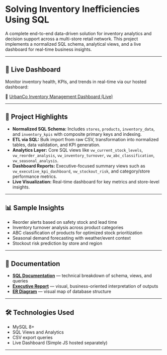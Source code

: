 # Solving Inventory Inefficiencies Using SQL

A complete end-to-end data-driven solution for inventory analytics and decision support across a multi-store retail network. This project implements a normalized SQL schema, analytical views, and a live dashboard for real-time business insights.

---

## 🚀 Live Dashboard

Monitor inventory health, KPIs, and trends in real-time via our hosted dashboard:

🔗 [UrbanCo Inventory Management Dashboard (Live)](https://retail-data-dashboard.vercel.app/)


---

## 🧠 Project Highlights

* **Normalized SQL Schema:** Includes `stores`, `products`, `inventory_data`, and `inventory_kpis` with composite primary keys and indexing.
* **ETL via SQL:** Bulk import from raw CSV, transformation into normalized tables, data validation, and KPI generation.
* **Analytics Layer:** Core SQL views like `vw_current_stock_levels`, `vw_reorder_analysis`, `vw_inventory_turnover`, `vw_abc_classification`, `vw_seasonal_analysis`.
* **Dashboard Reports:** Executive-focused summary views such as `vw_executive_kpi_dashboard`, `vw_stockout_risk`, and category/store performance metrics.
* **Live Visualization:** Real-time dashboard for key metrics and store-level insights.

---

## 📊 Sample Insights

* Reorder alerts based on safety stock and lead time
* Inventory turnover analysis across product categories
* ABC classification of products for optimized stock prioritization
* Seasonal demand forecasting with weather/event context
* Stockout risk prediction by store and region

---

## 📄 Documentation

* **[SQL Documentation](./sql-documentation.docx)** — technical breakdown of schema, views, and queries
* **[Executive Report](./Executive%20Report%20(Insights%20and%20Recommendations).docx)** — visual, business-oriented interpretation of outputs
* **[ER Diagram](./ERD.pdf)** — visual map of database structure

---

## 🛠 Technologies Used

* MySQL 8+
* SQL Views and Analytics
* CSV export queries
* Live Dashboard (Simple JS hosted separately)

---




